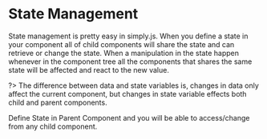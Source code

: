 # State Management
State management is pretty easy in simply.js. When you define a state in your component all of child components will share the state and can retrieve or change the state. When a manipulation in the state happen whenever in the component tree all the components that shares the same state will be affected and react to the new value.

?> The difference between data and state variables is, changes in data only affect the current component, but changes in state variable effects both child and parent components.

Define State in Parent Component and you will be able to access/change from any child component.

<repl-component id="zpb0cgtjrapmk9s" donwload="true"></repl-component>